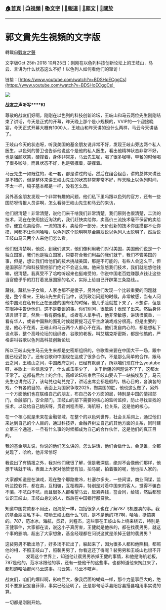 ###  [:house:首頁](https://github.com/ourhimalayas/home) | [:tv:視頻](https://github.com/ourhimalayas/videos) | [:books:文字](https://github.com/ourhimalayas/txt) | [:newspaper:報道](https://github.com/ourhimalayas/news) | [:eagle:郭文](https://github.com/ourhimalayas/guomedia) | [:pray:關於](https://github.com/ourhimalayas/home/tree/master/about)
---
# 郭文貴先生視頻的文字版
轉載自[戰友之聲](http://littleantvoice.blogspot.com)

文字版Oct 25th 2018 10月25日：刚刚在以色列科技创新论坛上的王岐山．马云．言讲为什么状态这么不好！以色列人如何看他们的窜访！
  


链接：[https://www.youtube.com/watch?v=BDSHoECggCs](https://www.youtube.com/watch?v=BDSHoECggCs)   
  

[![](https://3.bp.blogspot.com/-rgY2W9S4DzI/W9JEfRgnOqI/AAAAAAAABE0/1XSk1nfflUcX6WdCiSARHERAnegCfe_0wCLcBGAs/s400/1025-1.PNG)](https://3.bp.blogspot.com/-rgY2W9S4DzI/W9JEfRgnOqI/AAAAAAAABE0/1XSk1nfflUcX6WdCiSARHERAnegCfe_0wCLcBGAs/s1600/1025-1.PNG)
  
  

**战友之声听写****KI**
  


  

尊敬的战友们好啊，刚刚在以色列的科技创新论坛，王岐山和马云两位先生刚刚结束了讲话，今天是正式的开幕，昨天晚上那个是小规模的，VVIP的一个迎接晚宴，今天正式开幕大概有1000人，王岐山和昨天讲的没什么两样，马云今天讲话了。
  


  

王岐山今天的状态呀，听我美国的基金朋友说非常不好，发现王岐山旁边两个私人医生，以色列的警卫也告诉他说这个是他的私人医生，看出他精神状态非常不好，也是强颜欢笑，硬撑着，身体非常差，马云先生呢，喝了很多咖啡，早餐的时候喝了很多咖啡，而且状态不好，也是强撑着，硬撑着。
  


  

马云先生一如既往的，老一套，都是讲过的话，然后在组合组合，讲的总体来讲还是不错的，但是整体来讲王岐山先生的状态非常非常不好，昨天晚上以色列时间，不太一样，稿子基本都是一样，没有怎么改。
  


  

另外基金朋友发现一个非常有趣的问题，他们私下里吗跟以色列的官方，还有一些国防呀情报人员讲啊，怎么看待王岐山先生和马云的来访，
  


  

他们很清楚！非常清楚，说他们来干啥我们非常清楚。我们原则也很清楚，二流的技术，现在在使用接近淘汰的，我们赶快卖给你，卖高价三流技术毫不保留的卖给你，便宜点卖给你，一流的技术，卖给你一部分，天价创新的技术你连摸都不让你摸，问都不让你问哈哈，以色列这个聪明啊基金朋友说以色列人太聪明了，然后说王岐山马云两个人来他们怎么看。
  


  

他们很清楚啊，他说，到我们这来，他们像利用我们对付美国，美国他们说是一个独立国家，我们也是独立国家，只要符合我们利益的我们就干，我们不管美国的事，但是，想让我们给他们的技术挑战美国，那是不可能的，有些人会这么干，但是国家部门和科技管控部门绝对不会这么做。他来忽悠我们技术，我们就忽悠他钱嘛，很清楚。我真受不了哈哈听起来也挺难受的，你说中国老百姓赚那点钱让这些当官傻乎乎的打打着发展国家的名义，实际上给自己开辟第三条路线。。
  


  

藏钱，藏私生子女嘛，人家也都不是傻子，另外他们发现一个比较重要的问题就是，整个看来，王岐山先生此行当中，谈到政治问题的时候，非常敏感，当有人问他中国现在私有化正在迅速的国有化的时候，他几乎脸就拉下来了，不想讲，但是在眼神中告诉他们，这不是要谈的事。你们别问，很敏感！表现了出来。然后身体语言很丰富，然后一看有摄像机，或者有人拿手机，他非常敏感，讲话很慎重，一看有华人，或者中国熟的面孔时候就要提习近平主席演戏成分很高。但是主要的是，他心不在焉，王岐山和马云两个人都心不在焉。他们发自内心的，都是想私下谈点事，整个高峰论坛的组织者，谷歌的老板，叫艾瑞克斯密斯，都是他搞的，严格讲叫谷歌以色列高科技创新论坛
  


  

所以王岐山先生马云先生来都是史密斯组织的，谷歌看来要在中国大干一场，跟中国已经妥协了。还有谷歌和中国现在达成了很多合作，不是那么简单的合作，跟马云之间，王岐山之间，中国政府之间，已经有默契了，所以咱们现在什么youtube呀，谷歌上一些信息没了，什么点击率少了，  关于新疆的问题说不了了，这都太正常了。这都有后台上的合作。高峰论坛结束后王岐山要去下一站搞埃及了，马云先生也讲完话了，该勾兑也勾兑完了，讲话出席会都是假的，核心目的，各演各的戏，个有各的目的，表面上为国家争取2025，掏美国的肛，他也这么做了，另外一个方面他们也在联络自己的朋友，布自己各个方面的局，特别是中国的情报部门，金融部门，安全部门，王岐山的部下需要的核心的监听监控，防止寻找查找的技术，以及给自己姚庆呀，贯君刘程杰呀，海航呀，拉关系，这是他的核心。
  


  

在一个核心就是未来在金融领域，在整个的以色列世界，社会关系网上，通过他们来达到自己的个人目的，通过科技界，金融界树立自己的其他方面的关系，同时建立第三个通道，一旦有什么事的时候都成为自己的合作伙伴，这是他们的真正目的。
  

我的基金朋友说，你说的他们怎么讲的，怎么讲话，他们会做什么，会见谁，全都兑现了，哈哈，他非常惊讶
  


  

我说出了有情报之外，我对他们我很了解，但是我深信，绝对不会像他们那样，他想干啥就干啥，表面上大家对他赞誉有加，拍马屁，拍着狠的呢，他也拍人家的。
  


  

大家都知道是在演戏，现在整个耶路撒冷，杜塞尔多夫，一些间谍，商业间谍，监听监控软件，都在卖，互相骗，互相糊弄，特别是对着中国来的客人，觉得不骗白不骗，不吭白不吭，而且很多人都希望马云，赶紧弄钱，签合同，给钱，然后都想认识王岐山，王岐山身边的人，然后在中国银行那贷款。
  


  

知道中国贷款都不用还，跟海航一样，包括很多人也在了解787飞机要卖的事。我的基金朋友私下手，哎呦王岐山做什么飞机，是不是他的787啊，哈哈，挺搞笑的。787，范冰冰，海航，贯君，刘程杰，这些事在王岐山头上绕来绕去，特别是王健事件，大家都在谈，说这小子真厉害，王健就是他杀的，都在找裴男男，就这个事的影响，超出了大家想象，基金经理都在问说这就是杀掉王健的裴男男？
  


  

这裴男男不敢出场了，好多场不赶出了，躲起来了，因为很多人都和他照相，都照他的相，不照王岐山了，照裴男男了，你看这还了得呢？裴男男和王岐山也很不开心，          发现这个世界上，知道他让裴男男杀掉王健的事情，和他是海航老板，787是他的，范冰冰跟他的事，还有一些他干的这些事。也都知道他来掏肛来了，都知道哈哈都问马云这事。马云笑，马云不吱声，
  


  

战友们，咱们的爆料啊，影响巨大，像我后面的蝴蝶一样，那个力量事巨大的，绝对不要忘记妄自菲薄，事实已经证明了。还是那句话莘县阳谷县搭县咱用事实说的算。
  


  

一切都是刚刚开始。
  


<u></u><sub></sub><sup></sup><strike></strike>